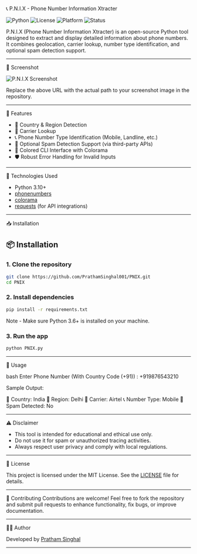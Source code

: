📞 P.N.I.X - Phone Number Information Xtracter

![Python](https://img.shields.io/badge/Python-3.10+-blue?style=flat&logo=python&logoColor=white)
![License](https://img.shields.io/badge/License-MIT-green?style=flat)
![Platform](https://img.shields.io/badge/Platform-Cross--Platform-lightgrey?style=flat)
![Status](https://img.shields.io/badge/Status-Stable-brightgreen?style=flat)

P.N.I.X (Phone Number Information Xtracter) is an open-source Python tool designed to extract and display detailed information about phone numbers. It combines geolocation, carrier lookup, number type identification, and optional spam detection support.

---

📸 Screenshot

![P.N.I.X Screenshot](https://github.com/yourusername/pnix/assets/screenshot.png)

Replace the above URL with the actual path to your screenshot image in the repository.

---

🔧 Features

- 📍 Country & Region Detection  
- 📡 Carrier Lookup  
- 📞 Phone Number Type Identification (Mobile, Landline, etc.)  
- 🚫 Optional Spam Detection Support (via third-party APIs)  
- 🎨 Colored CLI Interface with Colorama  
- 🛡 Robust Error Handling for Invalid Inputs

---
🧠 Technologies Used

- Python 3.10+
- [phonenumbers](https://pypi.org/project/phonenumbers/)
- [colorama](https://pypi.org/project/colorama/)
- [requests](https://pypi.org/project/requests/) (for API integrations)

---

📥 Installation
## 📦 Installation

### 1. Clone the repository

```bash
git clone https://github.com/PrathamSinghal001/PNIX.git
cd PNIX
```

### 2. Install dependencies
```bash
pip install -r requirements.txt
```
Note - Make sure Python 3.6+ is installed on your machine.

### 3. Run the app
```bash
python PNIX.py
```



---

📝 Usage

bash
Enter Phone Number (With Country Code (+91)) : ‪+919876543210‬


Sample Output:


📍 Country: India
📍 Region: Delhi
📡 Carrier: Airtel
📞 Number Type: Mobile
🚫 Spam Detected: No


---

⚠ Disclaimer

- This tool is intended for educational and ethical use only.
- Do not use it for spam or unauthorized tracing activities.
- Always respect user privacy and comply with local regulations.

---

📄 License

This project is licensed under the MIT License. See the [LICENSE](LICENSE) file for details.

---

🤝 Contributing
Contributions are welcome! Feel free to fork the repository and submit pull requests to enhance functionality, fix bugs, or improve documentation.

---

🙋‍♂ Author

Developed by [Pratham Singhal](https://github.com/PrathamSinghal001)

---
